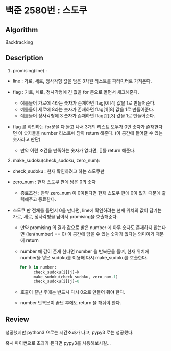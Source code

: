 # 백준 2580번 : 스도쿠

## Algorithm

Backtracking

## Description

1. promising(line) :

+ line : 가로, 세로, 정사각형 값을 담은 3차원 리스트를 파라미터로 가져온다.

+ flag : 가로, 세로, 정사각형에 긴 값을 for 문으로 돌면서 체크해준다. 

  + 예를들어 가로에 4라는 숫자가 존재하면 flag[0][4] 값을 1로 만들어준다.
  + 예를들어 세로에 8라는 숫자가 존재하면 flag[1][8] 값을 1로 만들어준다.
  + 예를들어 정사각형에 3 숫자가 존재하면 flag[2][3] 값을 1로 만들어준다.
  
+ flag 를 확인하는 for문을 다 돌고 나서 3개의 리스트 모두가 0인 숫자가 존재한다면 이 숫자들을 number 리스트에 담아 return 해준다. (이 공간에 들어갈 수 있는 숫자라고 판단)

  + 만약 이런 조건을 만족하는 숫자가 없다면, []를 return 해준다.
  
2. make_sudoku(check_sudoku, zero_num):

+ check_sudoku : 현재 확인하려고 하는 스도쿠판

+ zero_num : 현재 스도쿠 판에 남은 0의 숫자

  + 종료조건 : 만약 zero_num 이 0이된다면 현재 스도쿠 판에 0이 없기 때문에 출력해주고 종료한다.
  
+ 스도쿠 판 전체를 돌면서 0을 만나면, line에 확인하려는 현재 위치의 값이 담기는 가로, 세로, 정사각형을 담아서 promising을 호출해준다.

  + 만약 promising 의 결과 값으로 받은 number 에 아무 숫자도 존재하지 않는다면 (len(number) == 0) 이 공간에 담을 수 있는 숫자가 없다는 의미이기 때문에 return
  
  + number 에 값이 존재 한다면 number 을 반복문을 돌며, 현재 위치에 number을 넣은 sudoku를 이용해 다시 make_sudoku를 호출한다.
  
   ``` python
      for k in number:
            check_sudoku[i][j]=k
            make_sudoku(check_sudoku, zero_num-1)
            check_sudoku[i][j]=0
   ```
    + 호출이 끝난 후에는 반드시 다시 0으로 만들어 줘야 한다.

    + number 반복문이 끝난 후에도 return 을 해줘야 한다.
    
    
## Review 

성공했지만 python3 으로는 시간초과가 나고, pypy3 로는 성공했다.

혹시 파이썬으로 초과가 된다면 pypy3를 사용해보시길...
